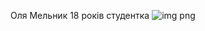 Оля Мельник
18 років
студентка 
![img png](https://github.com/MeInyk/frontend/assets/154824133/d387659f-45a0-45bc-91c0-ba97fc15f3b9)

